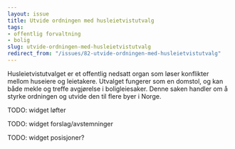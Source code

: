 ```yaml
---
layout: issue
title: Utvide ordningen med husleietvistutvalg
tags:
- offentlig forvaltning
- bolig
slug: utvide-ordningen-med-husleietvistutvalg
redirect_from: "/issues/82-utvide-ordningen-med-husleietvistutvalg"
---
```


Husleietvistutvalget er et offentlig nedsatt organ som løser konflikter mellom huseiere og leietakere. Utvalget fungerer som en domstol, og kan både mekle og treffe avgjørelse i boligleiesaker. Denne saken handler om å styrke ordningen og utvide den til flere byer i Norge.

TODO: widget løfter

TODO: widget forslag/avstemninger

TODO: widget posisjoner?

